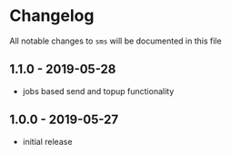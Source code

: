 # Changelog

All notable changes to `sms` will be documented in this file

## 1.1.0 - 2019-05-28

- jobs based send and topup functionality

## 1.0.0 - 2019-05-27

- initial release

